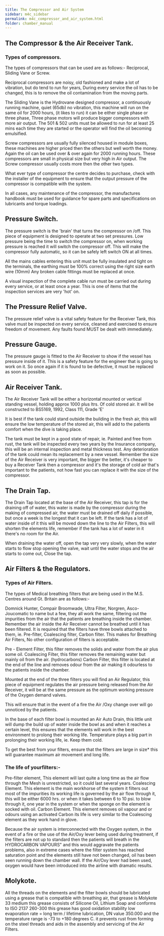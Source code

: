 ```yaml
---
title: The Compressor and Air System
sidebar: m4c_sidebar
permalink: m4c_compressor_and_air_system.html
folder: chamber_manual
---
```


## The Compressor & the Air Receiver Tank.

### Types of compressors.

The types of compressors that can be used are as follows:- 
 Reciprocal,
 Sliding Vane or 
 Screw.

Reciprocal compressors are noisy, old fashioned and make a lot of vibration, but do tend to run for years, During every service the oil has to be changed, this is to remove the oil contamination from the moving parts.

The Sliding Vane is the Hydrovane designed compressor, a continuously running machine, quiet (65db) no vibration, this machine will run on the same oil for 2000 hours, (it likes to run) it can be either single phase or three phase, Three phase motors will produce bigger compressors with more air output. The 501 & 502 units must be allowed to run for at least 25 mins each time they are started or the operator will find the oil becoming emulsified.

Screw compressors are usually fully silenced housed in module boxes, these machines are higher priced then the others but well worth the money. Again the oil can be used over & over again for 2000 running hours. These compressors are small in physical size but very high in Air output. The Screw compressor usually costs more then the other two types.

What ever type of compressor the centre decides to purchase, check with the installer of the equipment to ensure that the output pressure of the compressor is compatible with the system.

In all cases, any maintenance of the compressor, the manufactures handbook must be used for guidance for spare parts and specifications on lubricants and torque loadings. 

## Pressure Switch.

The pressure switch is the 'brain' that turns the compressor on /off. This piece of equipment is designed to operate at two set pressures. Low pressure being the time to switch the compressor on, when working pressure is reached it will switch the compressor off. This will make the compressor fully automatic, so it can be safely left switch ON at all times.

All the mains cables entering this unit must be fully insulated and tight on the terminals, the earthing must be 100% correct using the right size earth wire (10mm) Any broken cable fittings must be replaced at once.

A visual inspection of the complete cable run must be carried out during every service, or at least once a year. This is one of items that the inspection services are very 'hot' on.

## The Pressure Relief Valve.

The pressure relief valve is a vital safety feature for the Receiver Tank, this valve must be inspected on every service, cleaned and exercised to ensure freedom of movement. Any faults found MUST be dealt with immediately.

## Pressure Gauge.

The pressure gauge is fitted to the Air Receiver to show if the vessel has pressure inside of it. This is a safety feature for the engineer that is going to work on it. So once again if it is found to be defective, it must be replaced as soon as possible.

## Air Receiver Tank.

The Air Receiver Tank will be either a horizontal mounted or vertical standing vessel, holding approx 1000 plus Itrs. Of cold stored air. It will be constructed to BS5169, 1992, Class 111, Grade 'E'

It is best if the tank could stand outside the building in the fresh air, this will ensure the low temperature of the stored air, this will add to the patients comfort when the dive is taking place.

The tank must be kept in a good state of repair, ie. Painted and free from rust, the tank will be inspected every two years by the Insurance company, this will be an internal inspection and metal thickness test. Any deterioration of the tank could mean its replacement by a new vessel. Remember the size of the Air Receiver is very important, the bigger the better, it's cheaper to buy a Receiver Tank then a compressor and it's the storage of cold air that's important to the patients, not how fast you can replace it with the size of the compressor.

## The Drain Tap.

The Drain Tap located at the base of the Air Receiver, this tap is for the draining off of water, this water is made by the compressor during the making of compressed air, the water must be drained off daily if possible, but once a week is the longest that it can be left. If the tank has a lot of water inside of it this will be moved down the line to the Air Filters, this will shorten the elements life, remember if the tank has a lot of water in it there's no room for the Air.

When draining the water off, open the tap very very slowly, when the water starts to flow stop opening the valve, wait until the water stops and the air starts to come out, Close the tap.

## Air Filters & the Regulators.

### Types of Air Filters.

The types of Medical breathing filters that are being used in the M.S. Centres around Gt. Britain are as follows:-

Domnick Hunter, Compair Broomwade, Ultra Filter, Norgren, Asco- Joucomatic to name but a few, they all work the same, filtering out the impurities from the air that the patients are breathing inside the chamber. Remember the air inside the Air Receiver cannot be breathed until it has been filtered. It is required that the filters have three bowls attached to them, ie. Pre-filter, Coalescing filter, Carbon filter. This makes for Breathing Air Filters, No other configuration of filters is acceptable.

 Pre - Element Filter, this filter removes the solids and water from the air plus some oil.
 Coalescing Filter, this filter removes the remaining water but mainly oil from the air. (hydrocarbons)
 Carbon Filter, this filter is located at the end of the line and removes odour from the air making it odourless to the patients inside the chamber.

Mounted at the end of the three filters you will find an Air Regulator, this piece of equipment regulates the air pressure being released from the Air Receiver, it will be at the same pressure as the optimum working pressure of the Oxygen demand valves.

This will ensure that in the event of a fire the Air /Oxy change over will go unnoticed by the patients.

In the base of each filter bowl is mounted an Air Auto Drain, this little unit will dump the build up of water inside the bowl as and when it reaches a certain level, this ensures that the elements will work in the best environment to prolong their working life. Temperature plays a big part in prolonging their working life, ie. Keep them cold.

To get the best from your filters, ensure that the filters are large in size* this will guarantee maximum air movement and long life.

### The life of yourfilters:-

 Pre-filter element, This element will last quite a long time as the air flow through the Mesh is unrestricted, so it could last several years.
 Coalescing Element. This element is the main workhorse of the system it filters out most of the impurities its working life is governed by the air flow through it, this will be either 6000 hrs. or when it takes between 6 to 10 psi. to blow through it, one year in the system or when the sponge on the element is socked with oil.
 Carbon Element. This element removes oil vapour and or odours using an activated Carbon its life is very similar to the Coalescing element as they work hand in glove.

Because the air system is interconnected with the Oxygen system, in the event of a fire or the use of the Air/Oxy lever being used during treatment, if the filters are not up to standard then the patients will breath in the HYDROCARBON VAPOURS" and this would aggravate the patients problems, also in extreme cases where the filter system has reached saturation point and the elements still have not been changed, oil has been seen running down the chamber wall. If the Air/Oxy lever had been used, oxygen would have been introduced into the airline with dramatic results.

## Molykote.

All the threads on the elements and the filter bowls should be lubricated using a grease that is compatible with breathing air, that grease is Molykote 33 medium this grease consists of Silicone Oil, Lithium Soap and conforms to ISO 2137 260-300 this grease has good oxidation stability low evaporation rate = long term / lifetime lubrication, DN value 350.000 and the temperature range is -73 to +180 degrees C. it prevents rust from forming on the steel threads and aids in the assembly and servicing of the Air Filters. 
